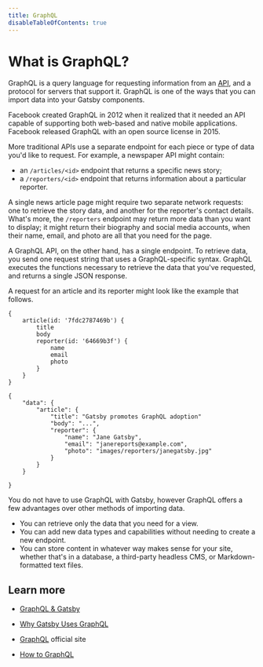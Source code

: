 ```yaml
---
title: GraphQL
disableTableOfContents: true
---
```


# What is GraphQL?

GraphQL is a query language for requesting information from an [API](/docs/glossary#api), and a protocol for servers that support it. GraphQL is one of the ways that you can import data into your Gatsby components.

Facebook created GraphQL in 2012 when it realized that it needed an API capable of supporting both web-based and native mobile applications. Facebook released GraphQL with an open source license in 2015.

More traditional APIs use a separate endpoint for each piece or type of data you'd like to request. For example, a newspaper API might contain:

* an `/articles/<id>` endpoint that returns a specific news story;
* a `/reporters/<id>`  endpoint that returns information about a particular reporter.

A single news article page might require two separate network requests: one to retrieve the story data, and another for the reporter's contact details. What's more, the `/reporters` endpoint may return more data than you want to display; it might return their biography and social media accounts, when their name, email, and photo are all that you need for the page.

A GraphQL API, on the other hand, has a single endpoint. To retrieve data, you send one request string that uses a GraphQL-specific syntax. GraphQL executes the functions necessary to retrieve the data that you've requested, and returns a single JSON response.

A request for an article and its reporter might look like the example that follows.

```
{
	article(id: '7fdc2787469b') {
		title
		body
		reporter(id: '64669b3f') {
			name
			email
			photo
		}
	}
}
```



```
{
	"data": {
		"article": {
			"title": "Gatsby promotes GraphQL adoption"
			"body": "...",
			"reporter": {
				"name": "Jane Gatsby",
				"email": "janereports@example.com",
				"photo": "images/reporters/janegatsby.jpg"
			}
		}
	}
	
}
```

You do not have to use GraphQL with Gatsby, however GraphQL offers a few advantages over other methods of importing data.

* You can retrieve only the data that you need for a view.
* You can add new data types and capabilities without needing to create a new endpoint.
* You can store content in whatever way makes sense for your site, whether that's in a database, a third-party headless CMS, or Markdown-formatted text files.

## Learn more

* [GraphQL & Gatsby](https://www.gatsbyjs.org/docs/graphql/)

* [Why Gatsby Uses GraphQL](https://www.gatsbyjs.org/docs/why-gatsby-uses-graphql/)

* [GraphQL](https://graphql.org) official site

* [How to GraphQL](https://www.howtographql.com/)

  
